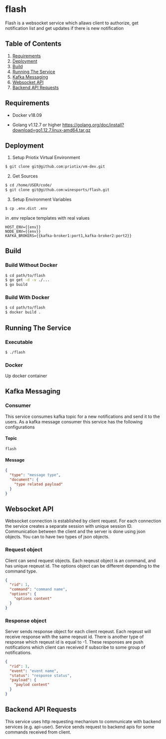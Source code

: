 # flash

Flash is a websocket service which allaws client to authorize, get notification list and get updates if there is new notification

## Table of Contents
  1. [Requirements](#requirements)
  2. [Deployment](#deployment)
  3. [Build](#build)
  4. [Running The Service](#running-the-service)
  5. [Kafka Messaging](#kafka-messaging)
  6. [Websocket API](#websocket-api)
  7. [Backend API Requests](#backend-api-requests)

## Requirements

- Docker v18.09

- Golang v1.12.7 or higher
https://golang.org/doc/install?download=go1.12.7.linux-amd64.tar.gz

## Deployment

1. Setup Priotix Virtual Environment

```sh
$ git clone git@github.com:priotix/vm-dev.git
```

2. Get Sources

```sh
$ cd /home/USER/code/
$ git clone git@github.com:winesports/flash.git
```

3. Setup Environment Variables

```sh
$ cp .env.dist .env
```

  in .env replace templates with real values

```
HOST_ENV={{env}}
NODE_ENV={{env}}
KAFKA_BROKERS={{kafka-broker1:port1,kafka-broker2:port2}}
```

## Build

### Build Without Docker

```sh
$ cd path/to/flash
$ go get -d -v ./...
$ go build
```
### Build With Docker

```sh
$ cd path/to/flash
$ docker build .
```

## Running The Service

### Executable

```sh
$ ./flash
```

### Docker

 Up docker container

## Kafka Messaging

### Consumer

This service consumes kafka topic for a new notifications and send it to the users.
As a kafka message consumer this service has the following configurations

#### Topic
`flash`

#### Message
```json
{
  "type": "message type",
  "document": {
    "type related payload"
  }
}
```
## Websocket API

Websocket connection is established by client request.
For each connection the service creates a separate session with unique session ID.
Communication between the client and the server is done using json objects.
You can to have two types of json objects.
### Request object
Client can send request objects.
Each reqeust object is an command, and has unique reqeust id.
The options object can be different depending to the command type.
```json
{
  "rid": 1,
  "command": "command name",
  "options": {
    "options content"
  }
}
```
### Response object
Server sends response object for each client reqeust.
Each reqeust will receive response with the same reqeust id.
There is another type of response which reqeust id is equal to -1.
These responses are push notifications which client can received if subscribe to some group of notifications.
```json
{
  "rid": 1,
  "event": "event name",
  "status": "response status",
  "payload": {
    "paylod content"
  }
}
```
## Backend API Requests
This service uses http requesting mechanism to communicate with backend services (e.g.  api-user).
Service sends request to backend apis for some commands received from client.

